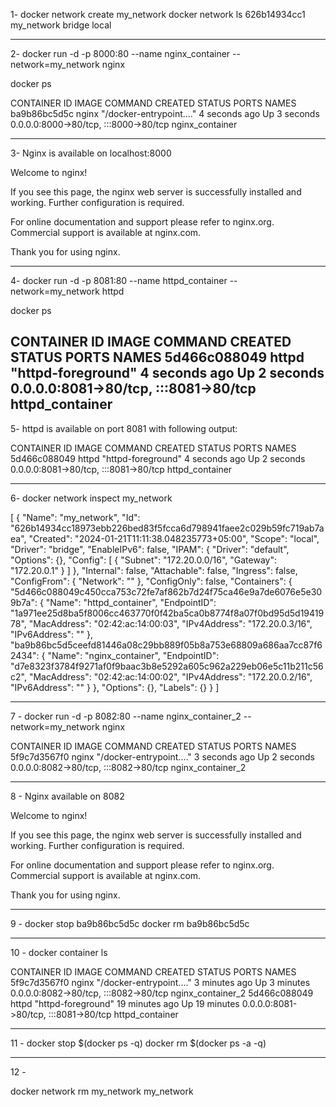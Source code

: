 1- 
docker network create my_network
docker network ls
626b14934cc1   my_network            bridge    local

-------------------------------------------------------------------------------------

2-
docker run -d -p 8000:80 --name nginx_container --network=my_network nginx

docker ps 

CONTAINER ID   IMAGE     COMMAND                  CREATED         STATUS         PORTS                                   NAMES
ba9b86bc5d5c   nginx     "/docker-entrypoint.…"   4 seconds ago   Up 3 seconds   0.0.0.0:8000->80/tcp, :::8000->80/tcp   nginx_container

------------------------------------------------------------------------------------

3- Nginx is available on localhost:8000

Welcome to nginx!

If you see this page, the nginx web server is successfully installed and working. Further configuration is required.

For online documentation and support please refer to nginx.org.
Commercial support is available at nginx.com.

Thank you for using nginx.

-------------------------------------------------------------------------------------

4- docker run -d -p 8081:80 --name httpd_container --network=my_network httpd

docker ps

CONTAINER ID   IMAGE     COMMAND                  CREATED         STATUS         PORTS                                   NAMES
5d466c088049   httpd     "httpd-foreground"       4 seconds ago   Up 2 seconds   0.0.0.0:8081->80/tcp, :::8081->80/tcp   httpd_container
-----------------------------------------------------------------------------------------

5- httpd is available on port 8081 with following output:

CONTAINER ID   IMAGE     COMMAND                  CREATED         STATUS         PORTS                                   NAMES
5d466c088049   httpd     "httpd-foreground"       4 seconds ago   Up 2 seconds   0.0.0.0:8081->80/tcp, :::8081->80/tcp   httpd_container

------------------------------------------------------------------------------------------

6- docker network inspect my_network

[
    {
        "Name": "my_network",
        "Id": "626b14934cc18973ebb226bed83f5fcca6d798941faee2c029b59fc719ab7aea",
        "Created": "2024-01-21T11:11:38.048235773+05:00",
        "Scope": "local",
        "Driver": "bridge",
        "EnableIPv6": false,
        "IPAM": {
            "Driver": "default",
            "Options": {},
            "Config": [
                {
                    "Subnet": "172.20.0.0/16",
                    "Gateway": "172.20.0.1"
                }
            ]
        },
        "Internal": false,
        "Attachable": false,
        "Ingress": false,
        "ConfigFrom": {
            "Network": ""
        },
        "ConfigOnly": false,
        "Containers": {
            "5d466c088049c450cca753c72fe7af862b7d24f75ca46e9a7de6076e5e309b7a": {
                "Name": "httpd_container",
                "EndpointID": "1a971ee25d8ba5f8006cc463770f0f42ba5ca0b8774f8a07f0bd95d5d1941978",
                "MacAddress": "02:42:ac:14:00:03",
                "IPv4Address": "172.20.0.3/16",
                "IPv6Address": ""
            },
            "ba9b86bc5d5ceefd81446a08c29bb889f05b8a753e68809a686aa7cc87f62434": {
                "Name": "nginx_container",
                "EndpointID": "d7e8323f3784f9271af0f9baac3b8e5292a605c962a229eb06e5c11b211c56c2",
                "MacAddress": "02:42:ac:14:00:02",
                "IPv4Address": "172.20.0.2/16",
                "IPv6Address": ""
            }
        },
        "Options": {},
        "Labels": {}
    }
]

----------------------------------------------------------------------------------------------------------

7 - docker run -d -p 8082:80 --name nginx_container_2 --network=my_network nginx

CONTAINER ID   IMAGE     COMMAND                  CREATED          STATUS          PORTS                                   NAMES
5f9c7d3567f0   nginx     "/docker-entrypoint.…"   3 seconds ago    Up 2 seconds    0.0.0.0:8082->80/tcp, :::8082->80/tcp   nginx_container_2

----------------------------------------------------------------------------------------------------------

8 - Nginx available on 8082

Welcome to nginx!

If you see this page, the nginx web server is successfully installed and working. Further configuration is required.

For online documentation and support please refer to nginx.org.
Commercial support is available at nginx.com.

Thank you for using nginx.

------------------------------------------------------------------------------------------------------------

9 - 
docker stop ba9b86bc5d5c
docker rm ba9b86bc5d5c

------------------------------------------------------------------------------------------------------------

10 - docker container ls

CONTAINER ID   IMAGE     COMMAND                  CREATED          STATUS          PORTS                                   NAMES
5f9c7d3567f0   nginx     "/docker-entrypoint.…"   3 minutes ago    Up 3 minutes    0.0.0.0:8082->80/tcp, :::8082->80/tcp   nginx_container_2
5d466c088049   httpd     "httpd-foreground"       19 minutes ago   Up 19 minutes   0.0.0.0:8081->80/tcp, :::8081->80/tcp   httpd_container

---------------------------------------------------------------------------------------------------------------

11 - 
docker stop $(docker ps -q)
docker rm $(docker ps -a -q)

---------------------------------------------------------------------------------------------------------------

12 - 

docker network rm my_network
my_network



